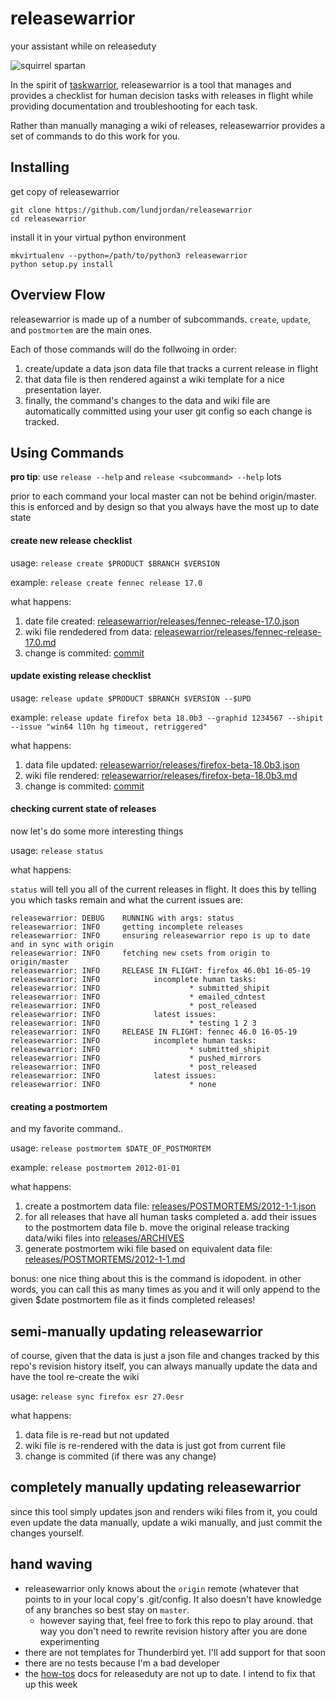 # releasewarrior

your assistant while on releaseduty

![squirrel spartan](https://pbs.twimg.com/profile_images/571907614906310658/HDB_I-Nr.jpeg)

In the spirit of [taskwarrior](https://taskwarrior.org/), releasewarrior is a tool that manages and provides a checklist for human decision tasks with releases in flight while providing documentation and troubleshooting for each task.

Rather than manually managing a wiki of releases, releasewarrior provides a set of commands to do this work for you.

## Installing

get copy of releasewarrior
```
git clone https://github.com/lundjordan/releasewarrior
cd releasewarrior
```
install it in your virtual python environment
```
mkvirtualenv --python=/path/to/python3 releasewarrior
python setup.py install
```

## Overview Flow

releasewarrior is made up of a number of subcommands. `create`, `update`, and `postmortem` are the main ones.

Each of those commands will do the follwoing in order:

1. create/update a data json data file that tracks a current release in flight
2. that data file is then rendered against a wiki template for a nice presentation layer.
3. finally, the command's changes to the data and wiki file are automatically committed using your user git config so each change is tracked.


## Using Commands

**pro tip**: use `release --help` and `release <subcommand> --help` lots

prior to each command your local master can not be behind origin/master. this is enforced and by design so that you always have the most up to date state

#### create new release checklist

usage: `release create $PRODUCT $BRANCH $VERSION`

example: `release create fennec release 17.0`

what happens:

 1. date file created:  [releasewarrior/releases/fennec-release-17.0.json](releasewarrior/releases/fennec-release-17.0.json)
2. wiki file rendedered from data:  [releasewarrior/releases/fennec-release-17.0.md](releasewarrior/releases/fennec-release-17.0.md)
3. change is commited: [commit](https://github.com/lundjordan/releasewarrior/commit/2b4d6b4c9631fbaf63da9afe939c54214aa1d603)

#### update existing release checklist

usage: `release update $PRODUCT $BRANCH $VERSION --$UPD`

example: `release update firefox beta 18.0b3 --graphid 1234567 --shipit --issue "win64 l10n hg timeout, retriggered"`

what happens:

1. data file updated:  [releasewarrior/releases/firefox-beta-18.0b3.json](releasewarrior/releases/firefox-beta-18.0b3.json)
2. wiki file rendered:  [releasewarrior/releases/firefox-beta-18.0b3.md](releasewarrior/releases/firefox-beta-18.0b3.md)
3. change is commited: [commit](https://github.com/lundjordan/releasewarrior/commit/64b53f215607a3f0ecb75394737acac9bce44c64)

#### checking current state of releases

now let's do some more interesting things

usage: `release status`

what happens:

`status` will tell you all of the current releases in flight. It does this by telling you which tasks remain and what the current issues are:

```
releasewarrior: DEBUG    RUNNING with args: status
releasewarrior: INFO     getting incomplete releases
releasewarrior: INFO     ensuring releasewarrior repo is up to date and in sync with origin
releasewarrior: INFO     fetching new csets from origin to origin/master
releasewarrior: INFO     RELEASE IN FLIGHT: firefox 46.0b1 16-05-19
releasewarrior: INFO            incomplete human tasks:
releasewarrior: INFO                    * submitted_shipit
releasewarrior: INFO                    * emailed_cdntest
releasewarrior: INFO                    * post_released
releasewarrior: INFO            latest issues:
releasewarrior: INFO                    * testing 1 2 3
releasewarrior: INFO     RELEASE IN FLIGHT: fennec 46.0 16-05-19
releasewarrior: INFO            incomplete human tasks:
releasewarrior: INFO                    * submitted_shipit
releasewarrior: INFO                    * pushed_mirrors
releasewarrior: INFO                    * post_released
releasewarrior: INFO            latest issues:
releasewarrior: INFO                    * none
```

#### creating a postmortem

and my favorite command..

usage: `release postmortem $DATE_OF_POSTMORTEM`

example: `release postmortem 2012-01-01`

what happens:

1. create a postmortem data file: [releases/POSTMORTEMS/2012-1-1.json](releases/POSTMORTEMS/2012-1-1.json)
2. for all releases that have all human tasks completed
  a. add their issues to the postmortem data file
  b. move the original release tracking data/wiki files into [releases/ARCHIVES](releases/ARCHIVES)
3. generate postmortem wiki file based on equivalent data file: [releases/POSTMORTEMS/2012-1-1.md](releases/POSTMORTEMS/2012-1-1.md)

bonus: one nice thing about this is the command is idopodent. in other words, you can call this as many times as you and it will only append to the given $date postmortem file as it finds completed releases!

## semi-manually updating releasewarrior

of course, given that the data is just a json file and changes tracked by this repo's revision history itself, you can always manually update the data and have the tool re-create the wiki

usage: `release sync firefox esr 27.0esr`

what happens:

1. data file is re-read but not updated
2. wiki file is re-rendered with the data is just got from current file
3. change is commited (if there was any change)

## completely manually updating releasewarrior

since this tool simply updates json and renders wiki files from it, you could even update the data manually, update a wiki manually, and just commit the changes yourself.

## hand waving

* releasewarrior only knows about the `origin` remote (whatever that points to in your local copy's .git/config. It also doesn't have knowledge of any branches so best stay on `master`.
  * however saying that, feel free to fork this repo to play around. that way you don't need to rewrite revision history after you are done experimenting
* there are not templates for Thunderbird yet. I'll add support for that soon
* there are no tests because I'm a bad developer
* the [how-tos](how-tos) docs for releaseduty are not up to date. I intend to fix that up this week
